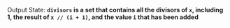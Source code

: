 Output State: **`divisors` is a set that contains all the divisors of `x`, including 1, the result of `x // (i + 1)`, and the value `i` that has been added**